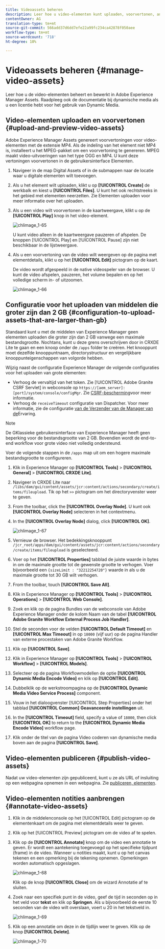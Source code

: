 ```yaml
---
title: Videoassets beheren
description: Leer hoe u video-elementen kunt uploaden, voorvertonen, annoteren en publiceren.
contentOwner: AG
translation-type: tm+mt
source-git-commit: 566add37d6dd7efe22a99fc234ca42878f050aee
workflow-type: tm+mt
source-wordcount: '718'
ht-degree: 10%

---
```



# Videoassets beheren {#manage-video-assets}

Leer hoe u de video-elementen beheert en bewerkt in Adobe Experience Manager Assets. Raadpleeg ook de documentatie bij [](/help/assets/video.md)dynamische media als u een licentie hebt voor het gebruik van Dynamic Media.

## Video-elementen uploaden en voorvertonen {#upload-and-preview-video-assets}

Adobe Experience Manager Assets genereert voorvertoningen voor video-elementen met de extensie MP4. Als de indeling van het element niet MP4 is, installeert u het MPEG-pakket om een voorvertoning te genereren. MPEG maakt video-uitvoeringen van het type OGG en MP4. U kunt deze vertoningen voorvertonen in de gebruikersinterface Elementen.

1. Navigeer in de map Digital Assets of in de submappen naar de locatie waar u digitale elementen wilt toevoegen.
1. Als u het element wilt uploaden, klikt u op **[!UICONTROL Create]** de werkbalk en kiest u **[!UICONTROL Files]**. U kunt het ook rechtstreeks in het gebied met elementen neerzetten. Zie Elementen [](managing-assets-touch-ui.md#uploading-assets) uploaden voor meer informatie over het uploaden.
1. Als u een video wilt voorvertonen in de kaartweergave, klikt u op de **[!UICONTROL Play]** knop in het video-element.

   ![chlimage_1-65](assets/chlimage_1-201.png)

   U kunt video alleen in de kaartweergave pauzeren of afspelen. De knoppen [!UICONTROL Play] en [!UICONTROL Pause] zijn niet beschikbaar in de lijstweergave.

1. Als u een voorvertoning van de video wilt weergeven op de pagina met elementdetails, klikt u op het **[!UICONTROL Edit]** pictogram op de kaart.

   De video wordt afgespeeld in de native videospeler van de browser. U kunt de video afspelen, pauzeren, het volume bepalen en op het volledige scherm in- of uitzoomen.

   ![chlimage_1-66](assets/chlimage_1-202.png)

## Configuratie voor het uploaden van middelen die groter zijn dan 2 GB {#configuration-to-upload-assets-that-are-larger-than-gb}

Standaard kunt u met de middelen van Experience Manager geen elementen uploaden die groter zijn dan 2 GB vanwege een maximale bestandsgrootte. Nochtans, kunt u deze grens overschrijven door in CRXDE Lite te gaan en een knoop onder de `/apps` folder te creëren. Het knooppunt moet dezelfde knooppuntnaam, directorystructuur en vergelijkbare knooppunteigenschappen van volgorde hebben.

Wijzig naast de configuratie Experience Manager de volgende configuraties voor het uploaden van grote elementen:

* Verhoog de vervaltijd van het token. Zie [!UICONTROL Adobe Granite CSRF Servlet] in webconsole op `https://[aem_server]:[port]/system/console/configMgr`. Zie [CSRF-bescherming](/help/sites-developing/csrf-protection.md)voor meer informatie.
* Verhoog de `receiveTimeout` configuratie van Dispatcher. Voor meer informatie, zie de configuratie [van de Verzender van de Manager van de](https://docs.adobe.com/content/help/en/experience-manager-dispatcher/using/configuring/dispatcher-configuration.html#renders-options)Ervaring.

>[!NOTE]
>
>De GKlassieke gebruikersinterface van Experience Manager heeft geen beperking voor de bestandsgrootte van 2 GB. Bovendien wordt de end-to-end workflow voor grote video niet volledig ondersteund.

Voer de volgende stappen in de `/apps` map uit om een hogere maximale bestandsgrootte te configureren.

1. Klik in Experience Manager op **[!UICONTROL Tools]** > **[!UICONTROL General]** > **[!UICONTROL CRXDE Lite]**.
1. Navigeer in CRXDE Lite naar `/libs/dam/gui/content/assets/jcr:content/actions/secondary/create/items/fileupload`. Tik op het `>>` pictogram om het directoryvenster weer te geven.
1. From the toolbar, click the **[!UICONTROL Overlay Node]**. U kunt ook **[!UICONTROL Overlay Node]** selecteren in het contextmenu.
1. In the **[!UICONTROL Overlay Node]** dialog, click **[!UICONTROL OK]**.

   ![chlimage_1-67](assets/chlimage_1-203.png)

1. Vernieuw de browser. Het bedekkingsknooppunt `/jcr_root/apps/dam/gui/content/assets/jcr:content/actions/secondary/create/items/fileupload` is geselecteerd.
1. Voer op het **[!UICONTROL Properties]** tabblad de juiste waarde in bytes in om de maximale grootte tot de gewenste grootte te verhogen. Voer bijvoorbeeld een `{sizeLimit : "32212254720"}` waarde in als u de maximale grootte tot 30 GB wilt verhogen.

1. From the toolbar, touch **[!UICONTROL Save All]**.
1. Klik in Experience Manager op **[!UICONTROL Tools]** > **[!UICONTROL Operations]** > **[!UICONTROL Web Console]**.
1. Zoek en klik op de pagina Bundles van de webconsole van Adobe Experience Manager onder de kolom Naam van de tabel **[!UICONTROL Adobe Granite Workflow External Process Job Handler]**.
1. Stel de seconden voor de velden **[!UICONTROL Default Timeout]** en **[!UICONTROL Max Timeout]** in op `18000` (vijf uur) op de pagina Handler van externe procestaken van Adobe Granite Workflow.
1. Klik op **[!UICONTROL Save]**.
1. Klik in Experience Manager op **[!UICONTROL Tools]** > **[!UICONTROL Workflow]** > **[!UICONTROL Models]**.
1. Selecteer op de pagina Workflowmodellen de optie **[!UICONTROL Dynamic Media Encode Video]** en klik op **[!UICONTROL Edit]**.
1. Dubbelklik op de werkstroompagina op de **[!UICONTROL Dynamic Media Video Service Process]** component.
1. Vouw in het dialoogvenster [!UICONTROL Step Properties] onder het tabblad **[!UICONTROL Common]** **Geavanceerde instellingen** uit.
1. In the **[!UICONTROL Timeout]** field, specify a value of `18000`, then click **[!UICONTROL OK]** to return to the **[!UICONTROL Dynamic Media Encode Video]** workflow page.
1. Klik onder de titel van de pagina Video coderen van dynamische media boven aan de pagina **[!UICONTROL Save]**.

## Video-elementen publiceren {#publish-video-assets}

Nadat uw video-elementen zijn gepubliceerd, kunt u ze als URL of insluiting op een webpagina opnemen in een webpagina. Zie [publiceren, elementen](/help/assets/publishing-dynamicmedia-assets.md).

## Video-elementen notities aanbrengen {#annotate-video-assets}

1. Klik in de middelenconsole op het [!UICONTROL Edit] pictogram op de elementenkaart om de pagina met elementdetails weer te geven.
1. Klik op het [!UICONTROL Preview] pictogram om de video af te spelen.
1. Klik op de **[!UICONTROL Annotate]** knop om de video een annotatie te geven. Er wordt een aantekening toegevoegd op het specifieke tijdpunt (frame) in de video. Wanneer u notities maakt, kunt u op het canvas tekenen en een opmerking bij de tekening opnemen. Opmerkingen worden automatisch opgeslagen.

   ![chlimage_1-68](assets/chlimage_1-204.png)

   Klik op de knop **[!UICONTROL Close]** om de wizard Annotatie af te sluiten.

1. Zoek naar een specifiek punt in de video, geef de tijd in seconden op in het veld voor **tekst** en klik op **Springen**. Als u bijvoorbeeld de eerste 10 seconden van de video wilt overslaan, voert u 20 in het tekstveld in.

   ![chlimage_1-69](assets/chlimage_1-205.png)

1. Klik op een annotatie om deze in de tijdlijn weer te geven. Klik op de knop **[!UICONTROL Delete]**.

   ![chlimage_1-70](assets/chlimage_1-206.png)

